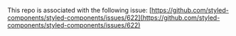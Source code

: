 This repo is associated with the following issue: [https://github.com/styled-components/styled-components/issues/622](https://github.com/styled-components/styled-components/issues/622)
